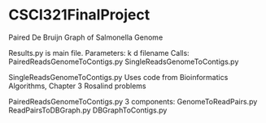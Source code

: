 # CSCI321FinalProject
Paired De Bruijn Graph of Salmonella Genome 

Results.py is main file.
Parameters:
k
d
filename
Calls:
PairedReadsGenomeToContigs.py
SingleReadsGenomeToContigs.py

SingleReadsGenomeToContigs.py
Uses code from Bioinformatics Algorithms, Chapter 3 Rosalind problems

PairedReadsGenomeToContigs.py
3 components:
GenomeToReadPairs.py
ReadPairsToDBGraph.py
DBGraphToContigs.py
